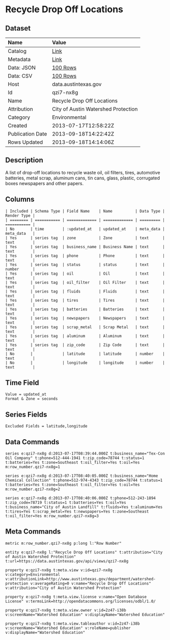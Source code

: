 # Recycle Drop Off Locations

## Dataset

| Name | Value |
| :--- | :---- |
| Catalog | [Link](https://catalog.data.gov/dataset/recycle-drop-off-locations) |
| Metadata | [Link](https://data.austintexas.gov/api/views/qzi7-nx8g) |
| Data: JSON | [100 Rows](https://data.austintexas.gov/api/views/qzi7-nx8g/rows.json?max_rows=100) |
| Data: CSV | [100 Rows](https://data.austintexas.gov/api/views/qzi7-nx8g/rows.csv?max_rows=100) |
| Host | data.austintexas.gov |
| Id | qzi7-nx8g |
| Name | Recycle Drop Off Locations |
| Attribution | City of Austin Watershed Protection |
| Category | Environmental |
| Created | 2013-07-17T12:58:22Z |
| Publication Date | 2013-09-18T14:22:42Z |
| Rows Updated | 2013-09-18T14:14:06Z |

## Description

A list of drop-off locations to recycle waste oil, oil filters, tires, automotive batteries, metal scrap, aluminum cans, tin cans, glass, plastic, corrugated boxes newspapers and other papers.

## Columns

```ls
| Included | Schema Type | Field Name    | Name          | Data Type | Render Type |
| ======== | =========== | ============= | ============= | ========= | =========== |
| No       | time        | :updated_at   | updated_at    | meta_data | meta_data   |
| Yes      | series tag  | zone          | Zone          | text      | text        |
| Yes      | series tag  | business_name | Business Name | text      | text        |
| Yes      | series tag  | phone         | Phone         | text      | text        |
| Yes      | series tag  | status        | status        | text      | number      |
| Yes      | series tag  | oil           | Oil           | text      | text        |
| Yes      | series tag  | oil_filter    | Oil Filter    | text      | text        |
| Yes      | series tag  | fluids        | Fluids        | text      | text        |
| Yes      | series tag  | tires         | Tires         | text      | text        |
| Yes      | series tag  | batteries     | Batteries     | text      | text        |
| Yes      | series tag  | newspapers    | Newspapers    | text      | text        |
| Yes      | series tag  | scrap_metal   | Scrap Metal   | text      | text        |
| Yes      | series tag  | aluminum      | Aluminum      | text      | text        |
| Yes      | series tag  | zip_code      | Zip Code      | text      | text        |
| No       |             | latitude      | latitude      | number    | text        |
| No       |             | longitude     | longitude     | number    | text        |
```

## Time Field

```ls
Value = updated_at
Format & Zone = seconds
```

## Series Fields

```ls
Excluded Fields = latitude,longitude
```

## Data Commands

```ls
series e:qzi7-nx8g d:2013-07-17T08:39:44.000Z t:business_name="Tex-Con Oil Company" t:phone=512-444-1941 t:zip_code=78744 t:status=1 t:batteries=Yes t:zone=Southeast t:oil_filter=Yes t:oil=Yes m:row_number.qzi7-nx8g=1

series e:qzi7-nx8g d:2013-07-17T08:40:05.000Z t:business_name="Home Chemical Collection" t:phone=512-974-4343 t:zip_code=78744 t:status=1 t:batteries=Yes t:zone=Southeast t:oil_filter=Yes t:oil=Yes m:row_number.qzi7-nx8g=2

series e:qzi7-nx8g d:2013-07-17T08:40:06.000Z t:phone=512-243-1894 t:zip_code=78719 t:status=1 t:batteries=Yes t:oil=Yes t:business_name="City of Austin Landfill" t:fluids=Yes t:aluminum=Yes t:tires=Yes t:scrap_metal=Yes t:newspapers=Yes t:zone=Southeast t:oil_filter=Yes m:row_number.qzi7-nx8g=3
```

## Meta Commands

```ls
metric m:row_number.qzi7-nx8g p:long l:"Row Number"

entity e:qzi7-nx8g l:"Recycle Drop Off Locations" t:attribution="City of Austin Watershed Protection" t:url=https://data.austintexas.gov/api/views/qzi7-nx8g

property e:qzi7-nx8g t:meta.view v:id=qzi7-nx8g v:category=Environmental v:attributionLink=http://www.austintexas.gov/department/watershed-protection v:averageRating=0 v:name="Recycle Drop Off Locations" v:attribution="City of Austin Watershed Protection"

property e:qzi7-nx8g t:meta.view.license v:name="Open Database License" v:termsLink=http://opendatacommons.org/licenses/odbl/1.0/

property e:qzi7-nx8g t:meta.view.owner v:id=2z47-i38b v:screenName="Watershed Education" v:displayName="Watershed Education"

property e:qzi7-nx8g t:meta.view.tableauthor v:id=2z47-i38b v:screenName="Watershed Education" v:roleName=publisher v:displayName="Watershed Education"
```